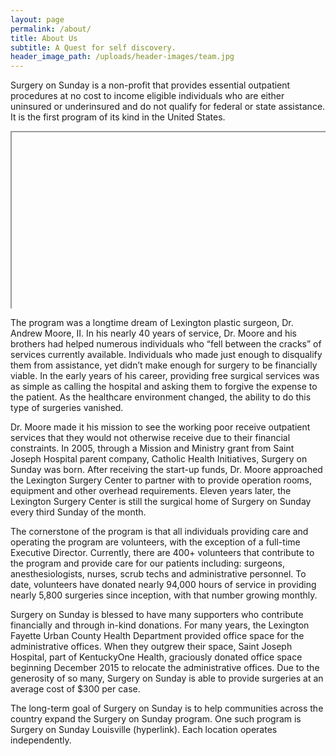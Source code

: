 ```yaml
---
layout: page
permalink: /about/
title: About Us
subtitle: A Quest for self discovery.
header_image_path: /uploads/header-images/team.jpg
---
```


Surgery on Sunday is a non-profit that provides essential outpatient procedures at no cost to income eligible individuals who are either uninsured or underinsured and do not qualify for federal or state assistance. It is the first program of its kind in the United States.
<style>.embed-container { position: relative; padding-bottom: 56.25%; height: 0; overflow: hidden; max-width: 100%; margin:1em 0;} .embed-container iframe, .embed-container object, .embed-container embed { position: absolute; top: 0; left: 0; width: 100%; height: 100%; }</style><div class='embed-container'><iframe width="560" height="315"
src="https://www.youtube.com/embed/wFdm0Io6y1o?rel=0" frameborder="0" allowfullscreen></iframe></div>
The program was a longtime dream of Lexington plastic surgeon, Dr. Andrew Moore, II. In his nearly 40 years of service, Dr. Moore and his brothers had helped numerous individuals who “fell between the cracks” of services currently available. Individuals who made just enough to disqualify them from assistance, yet didn’t make enough for surgery to be financially viable. In the early years of his career, providing free surgical services was as simple as calling the hospital and asking them to forgive the expense to the patient. As the healthcare environment changed, the ability to do this type of surgeries vanished.

Dr. Moore made it his mission to see the working poor receive outpatient services that they would not otherwise receive due to their financial constraints. In 2005, through a Mission and Ministry grant from Saint Joseph Hospital parent company, Catholic Health Initiatives, Surgery on Sunday was born. After receiving the start-up funds, Dr. Moore approached the Lexington Surgery Center to partner with to provide operation rooms, equipment and other overhead requirements. Eleven years later, the Lexington Surgery Center is still the surgical home of Surgery on Sunday every third Sunday of the month.

The cornerstone of the program is that all individuals providing care and operating the program are volunteers, with the exception of a full-time Executive Director. Currently, there are 400+ volunteers that contribute to the program and provide care for our patients including: surgeons, anesthesiologists, nurses, scrub techs and administrative personnel. To date, volunteers have donated nearly 94,000 hours of service in providing nearly 5,800 surgeries since inception, with that number growing monthly.

Surgery on Sunday is blessed to have many supporters who contribute financially and through in-kind donations. For many years, the Lexington Fayette Urban County Health Department provided office space for the administrative offices. When they outgrew their space, Saint Joseph Hospital, part of KentuckyOne Health, graciously donated office space beginning December 2015 to relocate the administrative offices. Due to the generosity of so many, Surgery on Sunday is able to provide surgeries at an average cost of $300 per case.

The long-term goal of Surgery on Sunday is to help communities across the country expand the Surgery on Sunday program. One such program is Surgery on Sunday Louisville (hyperlink). Each location operates independently.